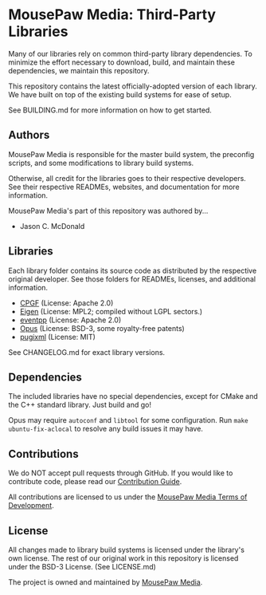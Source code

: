 # MousePaw Media: Third-Party Libraries

Many of our libraries rely on common third-party library dependencies. To
minimize the effort necessary to download, build, and maintain these
dependencies, we maintain this repository.

This repository contains the latest officially-adopted version of each library.
We have built on top of the existing build systems for ease of setup.

See BUILDING.md for more information on how to get started.

## Authors

MousePaw Media is responsible for the master build system, the preconfig
scripts, and some modifications to library build systems.

Otherwise, all credit for the libraries goes to their respective developers.
See their respective READMEs, websites, and documentation for more information.

MousePaw Media's part of this repository was authored by...

- Jason C. McDonald

## Libraries

Each library folder contains its source code as distributed by the respective
original developer. See those folders for READMEs, licenses, and additional
information.

 - [CPGF](http://www.cpgf.org/) (License: Apache 2.0)
 - [Eigen](http://eigen.tuxfamily.org/) (License: MPL2; compiled without LGPL sectors.)
 - [eventpp](https://github.com/wqking/eventpp) (License: Apache 2.0)
 - [Opus](https://opus-codec.org/) (License: BSD-3, some royalty-free patents)
 - [pugixml](http://pugixml.org/) (License: MIT)

See CHANGELOG.md for exact library versions.

## Dependencies

The included libraries have no special dependencies, except for CMake and the
C++ standard library. Just build and go!

Opus may require `autoconf` and `libtool` for some configuration.
Run `make ubuntu-fix-aclocal` to resolve any build issues it may have.

## Contributions

We do NOT accept pull requests through GitHub. If you would like to contribute
code, please read our [Contribution Guide][2].

All contributions are licensed to us under the
[MousePaw Media Terms of Development][3].

## License

All changes made to library build systems is licensed under the library's own
license. The rest of our original work in this repository is licensed under the
BSD-3 License. (See LICENSE.md)

The project is owned and maintained by [MousePaw Media][1].

[1]: https://www.mousepawmedia.com/
[2]: https://www.mousepawmedia.com/developers/contributing
[3]: https://www.mousepawmedia.com/termsofdevelopment
